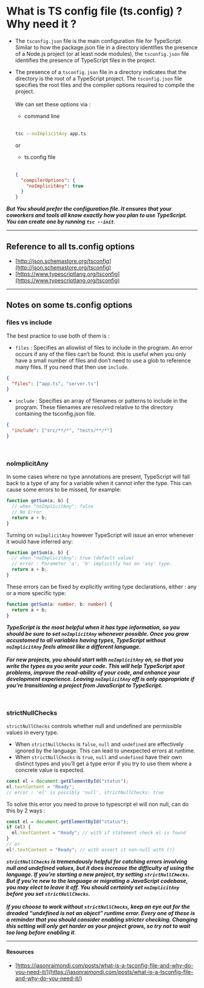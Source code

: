 # What is TS config file (ts.config) ? Why need it ?

- The `tsconfig.json` file is the main configuration file for TypeScript. Similar to how the package.json file in a directory identifies the presence of a Node.js project (or at least node modules), the `tsconfig.json` file identifies the presence of TypeScript files in the project.

- The presence of a `tsconfig.json` file in a directory indicates that the directory is the root of a TypeScript project. The `tsconfig.json` file specifies the root files and the compiler options required to compile the project. <br/><br/>
  We can set these options via :
  - command line <br/><br/>
  ```cmd
  tsc --noImplicitAny app.ts
  ```
  or
  - ts.config file <br/><br/>
  ```json
  {
    "compilerOptions": {
      "noImplicitAny": true
    }
  }
  ```

**_But You should prefer the configuration file. It ensures that your coworkers and tools all know exactly how you plan to use TypeScript. You can create one by running `tsc --init`_**.

<hr/>

## Reference to all ts.config options

- [http://json.schemastore.org/tsconfig](http://json.schemastore.org/tsconfig)
- [https://www.typescriptlang.org/tsconfig](https://www.typescriptlang.org/tsconfig)

<hr/>

## Notes on some ts.config options

### files vs include

The best practice to use both of them is :

- `files` : Specifies an allowlist of files to include in the program. An error occurs if any of the files can’t be found. this is useful when you only have a small number of files and don’t need to use a glob to reference many files. If you need that then use `include`.

```json
{
  "files": ["app.ts", "server.ts"]
}
```

- `include` : Specifies an array of filenames or patterns to include in the program. These filenames are resolved relative to the directory containing the tsconfig.json file.

```json
{
  "include": ["src/**/*", "tests/**/*"]
}
```

<br/>

### noImplicitAny

In some cases where no type annotations are present, TypeScript will fall back to a type of any for a variable when it cannot infer the type. This can cause some errors to be missed, for example:

```typescript
function getSum(a, b) {
  // when "noImplicitAny": false
  // No Error
  return a + b;
}
```

Turning on `noImplicitAny` however TypeScript will issue an error whenever it would have inferred any:

```typescript
function getSum(a, b) {
  // when "noImplicitAny": true (default value)
  // error : Parameter 'a', 'b' implicitly has an 'any' type.
  return a + b;
}
```

These errors can be fixed by explicitly writing type declarations, either : any or a more specific type:

```typescript
function getSum(a: number, b: number) {
  return a + b;
}
```

**_TypeScript is the most helpful when it has type information, so you should be sure to set `noImplicitAny` whenever possible. Once you grow accustomed to all variables having types, TypeScript without `noImplicitAny` feels almost like a different language. <br/><br/> For new projects, you should start with `noImplicitAny` on, so that you write the types as you write your code. This will help TypeScript spot problems, improve the read‐ability of your code, and enhance your development experience. Leaving `noImplicitAny` off is only appropriate if you’re transitioning a project from JavaScript to TypeScript._**

<br/>

### strictNullChecks

`strictNullChecks` controls whether null and undefined are permissible values in every type.

- When `strictNullChecks` is `false`, `null` and `undefined` are effectively ignored by the language. This can lead to unexpected errors at runtime.
- When `strictNullChecks` is `true`, `null` and `undefined` have their own distinct types and you’ll get a type error if you try to use them where a concrete value is expected.

```typescript
const el = document.getElementById("status");
el.textContent = "Ready";
// error : 'el' is possibly 'null'. strictNullChecks: true
```

To solve this error you need to prove to typescript el will non null, can do this by 2 ways :

```typescript
const el = document.getElementById("status");
if (el) {
  el.textContent = "Ready"; // with if statement check el is found
}
// or
el!.textContent = "Ready"; // with assert it non-null with (!)
```

**_`strictNullChecks` is tremendously helpful for catching errors involving null and undefined values, but it does increase the difficulty of using the language. If you’re starting a new project, try setting `strictNullChecks`. But if you’re new to the language or migrating a JavaScript codebase, you may elect to leave it off. You should certainly set `noImplicitAny` before you set `strictNullChecks`.
<br/><br/>
If you choose to work without `strictNullChecks`, keep an eye out for the dreaded “undefined is not an object” runtime error. Every one of these is a reminder that you should consider enabling stricter checking. Changing this setting will only get harder as your project grows, so try not to wait too long before enabling it_**.

<hr/>

#### Resources

- [https://jasonraimondi.com/posts/what-is-a-tsconfig-file-and-why-do-you-need-it/](https://jasonraimondi.com/posts/what-is-a-tsconfig-file-and-why-do-you-need-it/)
